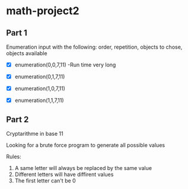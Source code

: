# math-project2

## Part 1
Enumeration input with the following: order, repetition, objects to chose, objects available

- [X] enumeration(0,0,7,11) -Run time very long
- [X] enumeration(0,1,7,11)
- [X] enumeration(1,0,7,11)
- [X] enumeration(1,1,7,11)


## Part 2
Cryptarithme in base 11

Looking for a brute force program to generate all possible values

Rules:
1. A same letter will always be replaced by the same value
2. Different letters will have diffirent values
3. The first letter can't be 0
